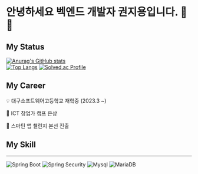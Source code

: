 # 안녕하세요 벡엔드 개발자 권지용입니다. 👋👋

## My Status
[![Anurag's GitHub stats](https://github-readme-stats.vercel.app/api?username=gwon11225)]()  
[![Top Langs](https://github-readme-stats.vercel.app/api/top-langs/?username=gwon11225&theme=swift&langs_count=10&layout=compact)]() [![Solved.ac Profile](http://mazassumnida.wtf/api/generate_badge?boj=gwonjiyoung07)](https://solved.ac/gwonjiyoung07)

## My Career
💡 대구소프트웨어고등학교 재학중 (2023.3 ~)

🏅 ICT 창업가 캠프 은상

🏅 스마틴 앱 챌린지 본선 진출

## My Skill
---
![Spring Boot](https://img.shields.io/badge/SpringBoot-6DB33F?logo=spring%20boot&logoColor=white&style=for-the-badge)
![Spring Security](https://img.shields.io/badge/SpringSecurity-6DB33F?logo=springsecurity&logoColor=white&style=for-the-badge)
![Mysql](https://img.shields.io/badge/Mysql-4479A1?logo=mysql&logoColor=white&style=for-the-badge)
![MariaDB](https://img.shields.io/badge/MariaDB-003545?logo=mariadb&logoColor=white&style=for-the-badge)
